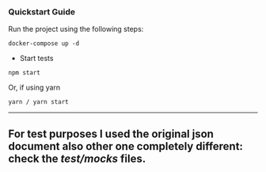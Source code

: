 ### Quickstart Guide

Run the project using the following steps:

```
docker-compose up -d
```
- Start tests

```
npm start
```

Or, if using yarn

```
yarn / yarn start
```
---
For test purposes I used the original json document also other one completely different:
 check the *test/mocks* files.
---